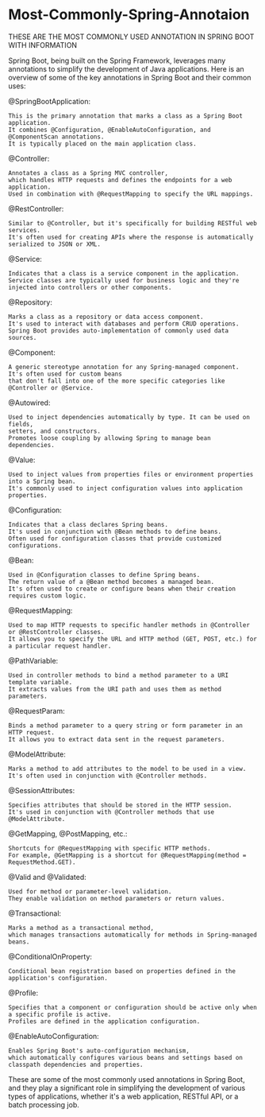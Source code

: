 # Most-Commonly-Spring-Annotaion
THESE ARE THE MOST COMMONLY USED ANNOTATION IN SPRING BOOT WITH INFORMATION

Spring Boot, being built on the Spring Framework, leverages many annotations to simplify the development of Java applications. Here is an overview of some of the key annotations in Spring Boot and their common uses:

@SpringBootApplication:

	This is the primary annotation that marks a class as a Spring Boot application.
 	It combines @Configuration, @EnableAutoConfiguration, and @ComponentScan annotations.
	It is typically placed on the main application class.

@Controller:

	Annotates a class as a Spring MVC controller,
 	which handles HTTP requests and defines the endpoints for a web application.
	Used in combination with @RequestMapping to specify the URL mappings.

@RestController:

	Similar to @Controller, but it's specifically for building RESTful web services.
	It's often used for creating APIs where the response is automatically serialized to JSON or XML.
	
@Service:

	Indicates that a class is a service component in the application. 
 	Service classes are typically used for business logic and they're 
	injected into controllers or other components.
	
@Repository:

	Marks a class as a repository or data access component. 
 	It's used to interact with databases and perform CRUD operations.
	Spring Boot provides auto-implementation of commonly used data sources.
	
@Component:

	A generic stereotype annotation for any Spring-managed component.
	It's often used for custom beans 
	that don't fall into one of the more specific categories like @Controller or @Service.
	
@Autowired:

	Used to inject dependencies automatically by type. It can be used on fields,
 	setters, and constructors.
	Promotes loose coupling by allowing Spring to manage bean dependencies.
	
@Value:

	Used to inject values from properties files or environment properties into a Spring bean.
	It's commonly used to inject configuration values into application properties.
	
@Configuration:

	Indicates that a class declares Spring beans.
 	It's used in conjunction with @Bean methods to define beans.
	Often used for configuration classes that provide customized configurations.
	
@Bean:

	Used in @Configuration classes to define Spring beans.
 	The return value of a @Bean method becomes a managed bean.
	It's often used to create or configure beans when their creation requires custom logic.
	
@RequestMapping:

	Used to map HTTP requests to specific handler methods in @Controller or @RestController classes.
	It allows you to specify the URL and HTTP method (GET, POST, etc.) for a particular request handler.
	
@PathVariable:

	Used in controller methods to bind a method parameter to a URI template variable.
	It extracts values from the URI path and uses them as method parameters.
	
@RequestParam:

	Binds a method parameter to a query string or form parameter in an HTTP request.
	It allows you to extract data sent in the request parameters.
	
@ModelAttribute:

	Marks a method to add attributes to the model to be used in a view.
 	It's often used in conjunction with @Controller methods.
	
@SessionAttributes:

	Specifies attributes that should be stored in the HTTP session.
 	It's used in conjunction with @Controller methods that use @ModelAttribute.
	
@GetMapping, @PostMapping, etc.:

	Shortcuts for @RequestMapping with specific HTTP methods.
 	For example, @GetMapping is a shortcut for @RequestMapping(method = RequestMethod.GET).
	
@Valid and @Validated:

	Used for method or parameter-level validation.
 	They enable validation on method parameters or return values.
	
@Transactional:

	Marks a method as a transactional method,
	which manages transactions automatically for methods in Spring-managed beans.
	
@ConditionalOnProperty:

	Conditional bean registration based on properties defined in the application's configuration.
	
@Profile:

	Specifies that a component or configuration should be active only when a specific profile is active.
 	Profiles are defined in the application configuration.
	
@EnableAutoConfiguration:

	Enables Spring Boot's auto-configuration mechanism,
 	which automatically configures various beans and settings based on classpath dependencies and properties.
	
These are some of the most commonly used annotations in Spring Boot, 
and they play a significant role in simplifying the development of various types of applications,
whether it's a web application, RESTful API, or a batch processing job.
